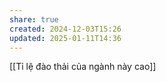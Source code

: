 ```yaml
---
share: true
created: 2024-12-03T15:26
updated: 2025-01-11T14:36
---
```

[[Tỉ lệ đào thải của ngành này cao]]